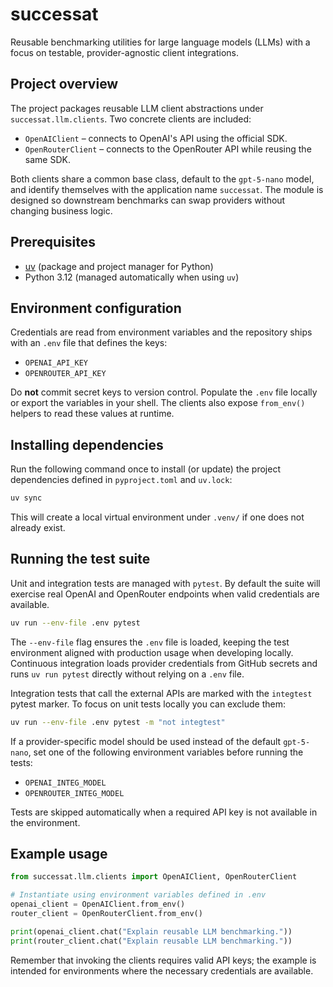 # successat

Reusable benchmarking utilities for large language models (LLMs) with a
focus on testable, provider-agnostic client integrations.

## Project overview

The project packages reusable LLM client abstractions under
`successat.llm.clients`. Two concrete clients are included:

* `OpenAIClient` – connects to OpenAI's API using the official SDK.
* `OpenRouterClient` – connects to the OpenRouter API while reusing the same
  SDK.

Both clients share a common base class, default to the
`gpt-5-nano` model, and identify themselves with the application name
`successat`. The module is designed so downstream benchmarks can swap providers
without changing business logic.

## Prerequisites

* [uv](https://docs.astral.sh/uv/) (package and project manager for Python)
* Python 3.12 (managed automatically when using `uv`)

## Environment configuration

Credentials are read from environment variables and the repository ships with
an `.env` file that defines the keys:

* `OPENAI_API_KEY`
* `OPENROUTER_API_KEY`

Do **not** commit secret keys to version control. Populate the `.env` file
locally or export the variables in your shell. The clients also expose
`from_env()` helpers to read these values at runtime.

## Installing dependencies

Run the following command once to install (or update) the project dependencies
defined in `pyproject.toml` and `uv.lock`:

```bash
uv sync
```

This will create a local virtual environment under `.venv/` if one does not
already exist.

## Running the test suite

Unit and integration tests are managed with `pytest`. By default the suite will
exercise real OpenAI and OpenRouter endpoints when valid credentials are
available.

```bash
uv run --env-file .env pytest
```

The `--env-file` flag ensures the `.env` file is loaded, keeping the test
environment aligned with production usage when developing locally. Continuous
integration loads provider credentials from GitHub secrets and runs `uv run
pytest` directly without relying on a `.env` file.

Integration tests that call the external APIs are marked with the `integtest`
pytest marker. To focus on unit tests locally you can exclude them:

```bash
uv run --env-file .env pytest -m "not integtest"
```

If a provider-specific model should be used instead of the default
`gpt-5-nano`, set one of the following environment variables before running the
tests:

* `OPENAI_INTEG_MODEL`
* `OPENROUTER_INTEG_MODEL`

Tests are skipped automatically when a required API key is not available in the
environment.

## Example usage

```python
from successat.llm.clients import OpenAIClient, OpenRouterClient

# Instantiate using environment variables defined in .env
openai_client = OpenAIClient.from_env()
router_client = OpenRouterClient.from_env()

print(openai_client.chat("Explain reusable LLM benchmarking."))
print(router_client.chat("Explain reusable LLM benchmarking."))
```

Remember that invoking the clients requires valid API keys; the example is
intended for environments where the necessary credentials are available.

